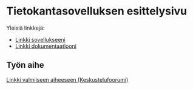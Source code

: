# Tietokantasovelluksen esittelysivu

Yleisiä linkkejä:

* [Linkki sovellukseeni](http://kojaakko.users.cs.helsinki.fi/tsoha/esittelysivu.html)
* [Linkki dokumentaatiooni](https://github.com/8Cookie9/Tsoha-Bootstrap/blob/master/doc/dokumentaatio.pdf)

## Työn aihe

[Linkki valmiiseen aiheeseen (Keskustelufoorumi)](http://advancedkittenry.github.io/suunnittelu_ja_tyoymparisto/aiheet/Keskustelufoorumi.html) 
